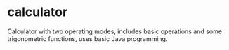 # calculator
Calculator with two operating modes, includes basic operations and some trigonometric functions, uses basic Java programming.
